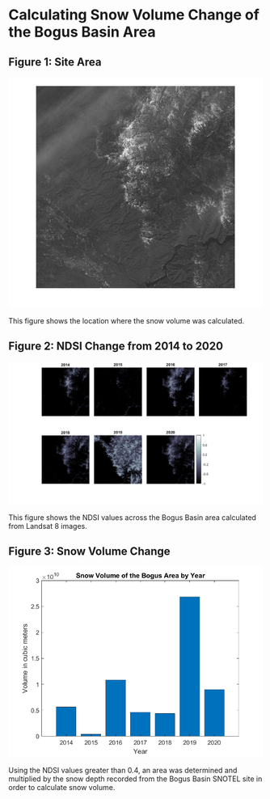 # Calculating Snow Volume Change of the Bogus Basin Area
## Figure 1: Site Area
![Map](Figures/Map.jpg)

This figure shows the location where the snow volume was calculated. 
## Figure 2: NDSI Change from 2014 to 2020
![NDSIMap](Figures/NDSIMap.png)

This figure shows the NDSI values across the Bogus Basin area calculated from Landsat 8 images. 
## Figure 3: Snow Volume Change
![Volume](Figures/Volume.png)

Using the NDSI values greater than 0.4, an area was determined and multiplied by the snow depth recorded from the Bogus Basin SNOTEL site in order to calculate snow volume. 
